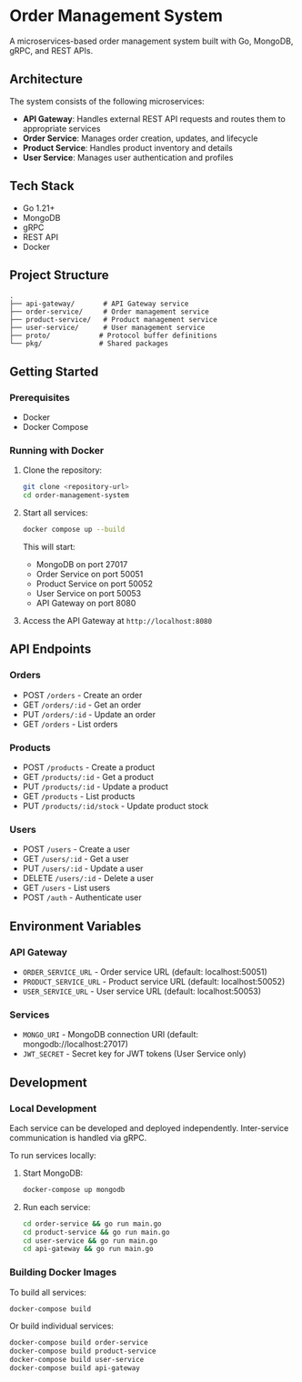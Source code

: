 # Order Management System

A microservices-based order management system built with Go, MongoDB, gRPC, and REST APIs.

## Architecture

The system consists of the following microservices:
- **API Gateway**: Handles external REST API requests and routes them to appropriate services
- **Order Service**: Manages order creation, updates, and lifecycle
- **Product Service**: Handles product inventory and details
- **User Service**: Manages user authentication and profiles

## Tech Stack
- Go 1.21+
- MongoDB
- gRPC
- REST API
- Docker

## Project Structure
```
.
├── api-gateway/       # API Gateway service
├── order-service/     # Order management service
├── product-service/   # Product management service
├── user-service/      # User management service
├── proto/            # Protocol buffer definitions
└── pkg/              # Shared packages
```

## Getting Started

### Prerequisites
- Docker
- Docker Compose

### Running with Docker
1. Clone the repository:
   ```bash
   git clone <repository-url>
   cd order-management-system
   ```

2. Start all services:
   ```bash
   docker compose up --build
   ```

   This will start:
   - MongoDB on port 27017
   - Order Service on port 50051
   - Product Service on port 50052
   - User Service on port 50053
   - API Gateway on port 8080

3. Access the API Gateway at `http://localhost:8080`

## API Endpoints

### Orders
- POST `/orders` - Create an order
- GET `/orders/:id` - Get an order
- PUT `/orders/:id` - Update an order
- GET `/orders` - List orders

### Products
- POST `/products` - Create a product
- GET `/products/:id` - Get a product
- PUT `/products/:id` - Update a product
- GET `/products` - List products
- PUT `/products/:id/stock` - Update product stock

### Users
- POST `/users` - Create a user
- GET `/users/:id` - Get a user
- PUT `/users/:id` - Update a user
- DELETE `/users/:id` - Delete a user
- GET `/users` - List users
- POST `/auth` - Authenticate user

## Environment Variables

### API Gateway
- `ORDER_SERVICE_URL` - Order service URL (default: localhost:50051)
- `PRODUCT_SERVICE_URL` - Product service URL (default: localhost:50052)
- `USER_SERVICE_URL` - User service URL (default: localhost:50053)

### Services
- `MONGO_URI` - MongoDB connection URI (default: mongodb://localhost:27017)
- `JWT_SECRET` - Secret key for JWT tokens (User Service only)

## Development

### Local Development
Each service can be developed and deployed independently. Inter-service communication is handled via gRPC.

To run services locally:

1. Start MongoDB:
   ```bash
   docker-compose up mongodb
   ```

2. Run each service:
   ```bash
   cd order-service && go run main.go
   cd product-service && go run main.go
   cd user-service && go run main.go
   cd api-gateway && go run main.go
   ```

### Building Docker Images

To build all services:
```bash
docker-compose build
```

Or build individual services:
```bash
docker-compose build order-service
docker-compose build product-service
docker-compose build user-service
docker-compose build api-gateway
```
